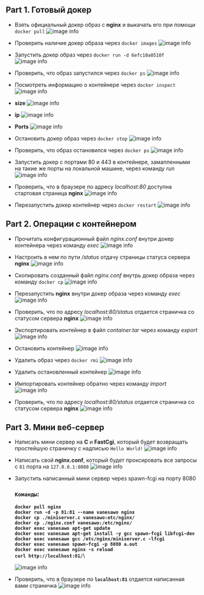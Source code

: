 ## **Part 1. Готовый докер**

- Взять официальный докер образ с **nginx** и выкачать его при помощи `docker pull`
    ![image info](/src/screen/1.png)

- Проверить наличие докер образа через `docker images`
    ![image info](/src/screen/2.png)

- Запустить докер образ через `docker run -d 6efc10a0510f`
    ![image info](/src/screen/3.png)

- Проверить, что образ запустился через `docker ps`
    ![image info](/src/screen/4.png)

-  Посмотреть информацию о контейнере через `docker inspect`
    ![image info](/src/screen/5.png)
- **size**
    ![image info](/src/screen/6.png)
- **ip**
    ![image info](/src/screen/7.png)
- **Ports**
    ![image info](/src/screen/8.png)

- Остановить докер образ через `docker stop`
    ![image info](/src/screen/9.png)

- Проверить, что образ остановился через `docker ps`
    ![image info](/src/screen/10.png)

- Запустить докер с портами 80 и 443 в контейнере, замапленными на такие же порты на локальной машине, через команду *run*
    ![image info](/src/screen/11.png)

- Проверить, что в браузере по адресу *localhost:80* доступна стартовая страница **nginx**
    ![image info](/src/screen/12.png)

- Перезапустить докер контейнер через `docker restart`
    ![image info](/src/screen/13.png)


## **Part 2. Операции с контейнером**

- Прочитать конфигурационный файл *nginx.conf* внутри докер контейнера через команду *exec*
    ![image info](/src/screen/14.png)

- Настроить в нем по пути */status* отдачу страницы статуса сервера **nginx**
    ![image info](/src/screen/15.png)

- Скопировать созданный файл *nginx.conf* внутрь докер образа через команду `docker cp`
    ![image info](/src/screen/16.png)

- Перезапустить **nginx** внутри докер образа через команду *exec*
    ![image info](/src/screen/17.png)

- Проверить, что по адресу *localhost:80/status* отдается страничка со статусом сервера **nginx**
    ![image info](/src/screen/18.png)

- Экспортировать контейнер в файл *container.tar* через команду *export*
    ![image info](/src/screen/19.png)

- Остановить контейнер
    ![image info](/src/screen/20.png)

- Удалить образ через `docker rmi`
    ![image info](/src/screen/21.png)

- Удалить остановленный контейнер
    ![image info](/src/screen/22.png)

- Импортировать контейнер обратно через команду *import*
    ![image info](/src/screen/23.png)

- Проверить, что по адресу *localhost:80/status* отдается страничка со статусом сервера **nginx**
    ![image info](/src/screen/24.png)


## **Part 3. Мини веб-сервер**

- Написать мини сервер на **C** и **FastCgi**, который будет возвращать простейшую страничку с надписью `Hello World!`
    ![image info](/src/screen/25.png)

- Написать свой **nginx.conf**, который будет проксировать все запросы с `81` порта на `127.0.0.1:8080`
    ![image info](/src/screen/27.png)

- Запустить написанный мини сервер через spawn-fcgi на порту 8080

    ### **`Команды`**:
    
    **`docker pull nginx`**\
    **`docker run -d -p 81:81 --name vanesawo nginx`**\
    **`docker cp ./miniserver.c vanesawo:etc/nginx/`**\
    **`docker cp ./nginx.conf vanesawo:/etc/nginx/`**\
    **`docker exec vanesawo apt-get update`**\
    **`docker exec vanesawo apt-get install -y gcc spawn-fcgi libfcgi-dev`**\
    **`docker exec vanesawo gcc /etc/nginx/miniserver.c -lfcgi`**\
    **`docker exec vanesawo spawn-fcgi -p 8080 a.out`**\
    **`docker exec vanesawo nginx -s reload`**\
    **`curl http://localhost:81/`**\

    ![image info](/src/screen/26.png)

- Проверить, что в браузере по **`localhost:81`** отдается написанная вами страничка
    ![image info](/src/screen/28.png)
